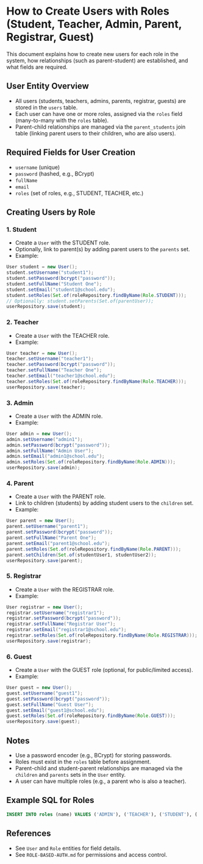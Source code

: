 # How to Create Users with Roles (Student, Teacher, Admin, Parent, Registrar, Guest)

This document explains how to create new users for each role in the system, how relationships (such as parent-student) are established, and what fields are required.

## User Entity Overview

- All users (students, teachers, admins, parents, registrar, guests) are stored in the `users` table.
- Each user can have one or more roles, assigned via the `roles` field (many-to-many with the `roles` table).
- Parent-child relationships are managed via the `parent_students` join table (linking parent users to their children, who are also users).

## Required Fields for User Creation

- `username` (unique)
- `password` (hashed, e.g., BCrypt)
- `fullName`
- `email`
- `roles` (set of roles, e.g., STUDENT, TEACHER, etc.)

## Creating Users by Role

### 1. Student

- Create a `User` with the STUDENT role.
- Optionally, link to parent(s) by adding parent users to the `parents` set.
- Example:

```java
User student = new User();
student.setUsername("student1");
student.setPassword(bcrypt("password"));
student.setFullName("Student One");
student.setEmail("student1@school.edu");
student.setRoles(Set.of(roleRepository.findByName(Role.STUDENT)));
// Optionally: student.setParents(Set.of(parentUser));
userRepository.save(student);
```

### 2. Teacher

- Create a `User` with the TEACHER role.
- Example:

```java
User teacher = new User();
teacher.setUsername("teacher1");
teacher.setPassword(bcrypt("password"));
teacher.setFullName("Teacher One");
teacher.setEmail("teacher1@school.edu");
teacher.setRoles(Set.of(roleRepository.findByName(Role.TEACHER)));
userRepository.save(teacher);
```

### 3. Admin

- Create a `User` with the ADMIN role.
- Example:

```java
User admin = new User();
admin.setUsername("admin1");
admin.setPassword(bcrypt("password"));
admin.setFullName("Admin User");
admin.setEmail("admin1@school.edu");
admin.setRoles(Set.of(roleRepository.findByName(Role.ADMIN)));
userRepository.save(admin);
```

### 4. Parent

- Create a `User` with the PARENT role.
- Link to children (students) by adding student users to the `children` set.
- Example:

```java
User parent = new User();
parent.setUsername("parent1");
parent.setPassword(bcrypt("password"));
parent.setFullName("Parent One");
parent.setEmail("parent1@school.edu");
parent.setRoles(Set.of(roleRepository.findByName(Role.PARENT)));
parent.setChildren(Set.of(studentUser1, studentUser2));
userRepository.save(parent);
```

### 5. Registrar

- Create a `User` with the REGISTRAR role.
- Example:

```java
User registrar = new User();
registrar.setUsername("registrar1");
registrar.setPassword(bcrypt("password"));
registrar.setFullName("Registrar User");
registrar.setEmail("registrar1@school.edu");
registrar.setRoles(Set.of(roleRepository.findByName(Role.REGISTRAR)));
userRepository.save(registrar);
```

### 6. Guest

- Create a `User` with the GUEST role (optional, for public/limited access).
- Example:

```java
User guest = new User();
guest.setUsername("guest1");
guest.setPassword(bcrypt("password"));
guest.setFullName("Guest User");
guest.setEmail("guest1@school.edu");
guest.setRoles(Set.of(roleRepository.findByName(Role.GUEST)));
userRepository.save(guest);
```

## Notes

- Use a password encoder (e.g., BCrypt) for storing passwords.
- Roles must exist in the `roles` table before assignment.
- Parent-child and student-parent relationships are managed via the `children` and `parents` sets in the `User` entity.
- A user can have multiple roles (e.g., a parent who is also a teacher).

## Example SQL for Roles

```sql
INSERT INTO roles (name) VALUES ('ADMIN'), ('TEACHER'), ('STUDENT'), ('PARENT'), ('REGISTRAR'), ('GUEST');
```

## References

- See `User` and `Role` entities for field details.
- See `ROLE-BASED-AUTH.md` for permissions and access control.
